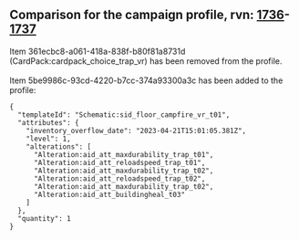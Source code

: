 ## Comparison for the campaign profile, rvn: [1736](https://github.com/PRO100KatYT/FortniteProfileRevisions/tree/main/profiles/campaign/1736%20campaign.json)-[1737](https://github.com/PRO100KatYT/FortniteProfileRevisions/tree/main/profiles/campaign/1737%20campaign.json)

Item 361ecbc8-a061-418a-838f-b80f81a8731d (CardPack:cardpack_choice_trap_vr) has been removed from the profile.
<br><br>
Item 5be9986c-93cd-4220-b7cc-374a93300a3c has been added to the profile:

```
{
  "templateId": "Schematic:sid_floor_campfire_vr_t01",
  "attributes": {
    "inventory_overflow_date": "2023-04-21T15:01:05.381Z",
    "level": 1,
    "alterations": [
      "Alteration:aid_att_maxdurability_trap_t01",
      "Alteration:aid_att_reloadspeed_trap_t01",
      "Alteration:aid_att_maxdurability_trap_t02",
      "Alteration:aid_att_reloadspeed_trap_t02",
      "Alteration:aid_att_maxdurability_trap_t02",
      "Alteration:aid_att_buildingheal_t03"
    ]
  },
  "quantity": 1
}
```

<br><br>
